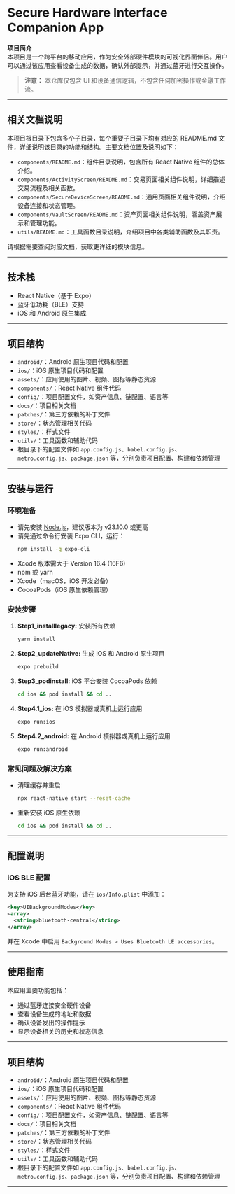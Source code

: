 # Secure Hardware Interface Companion App

**项目简介**  
本项目是一个跨平台的移动应用，作为安全外部硬件模块的可视化界面伴侣。用户可以通过该应用查看设备生成的数据，确认外部提示，并通过蓝牙进行交互操作。

> **注意：** 本仓库仅包含 UI 和设备通信逻辑，不包含任何加密操作或金融工作流。

---

## 相关文档说明

本项目根目录下包含多个子目录，每个重要子目录下均有对应的 README.md 文件，详细说明该目录的功能和结构。主要文档位置及说明如下：

- `components/README.md`：组件目录说明，包含所有 React Native 组件的总体介绍。
- `components/ActivityScreen/README.md`：交易页面相关组件说明，详细描述交易流程及相关函数。
- `components/SecureDeviceScreen/README.md`：通用页面相关组件说明，介绍设备连接和状态管理。
- `components/VaultScreen/README.md`：资产页面相关组件说明，涵盖资产展示和管理功能。
- `utils/README.md`：工具函数目录说明，介绍项目中各类辅助函数及其职责。

请根据需要查阅对应文档，获取更详细的模块信息。

---

## 技术栈

- React Native（基于 Expo）
- 蓝牙低功耗（BLE）支持
- iOS 和 Android 原生集成

---

## 项目结构

- `android/`：Android 原生项目代码和配置
- `ios/`：iOS 原生项目代码和配置
- `assets/`：应用使用的图片、视频、图标等静态资源
- `components/`：React Native 组件代码
- `config/`：项目配置文件，如资产信息、链配置、语言等
- `docs/`：项目相关文档
- `patches/`：第三方依赖的补丁文件
- `store/`：状态管理相关代码
- `styles/`：样式文件
- `utils/`：工具函数和辅助代码
- 根目录下的配置文件如 `app.config.js`、`babel.config.js`、`metro.config.js`、`package.json` 等，分别负责项目配置、构建和依赖管理

---

## 安装与运行

### 环境准备

- 请先安装 [Node.js](https://nodejs.org/)，建议版本为 v23.10.0 或更高
- 请先通过命令行安装 Expo CLI，运行：
  ```bash
  npm install -g expo-cli
  ```
- Xcode 版本需大于 Version 16.4 (16F6)
- npm 或 yarn
- Xcode（macOS，iOS 开发必备）
- CocoaPods（iOS 原生依赖管理）

### 安装步骤

1. **Step1_installlegacy:** 安装所有依赖

   ```bash
   yarn install
   ```

2. **Step2_updateNative:** 生成 iOS 和 Android 原生项目

   ```bash
   expo prebuild
   ```

3. **Step3_podinstall:** iOS 平台安装 CocoaPods 依赖

   ```bash
   cd ios && pod install && cd ..
   ```

4. **Step4.1_ios:** 在 iOS 模拟器或真机上运行应用

   ```bash
   expo run:ios
   ```

5. **Step4.2_android:** 在 Android 模拟器或真机上运行应用

   ```bash
   expo run:android
   ```

### 常见问题及解决方案

- 清理缓存并重启

  ```bash
  npx react-native start --reset-cache
  ```

- 重新安装 iOS 原生依赖

  ```bash
  cd ios && pod install && cd ..
  ```

---

## 配置说明

### iOS BLE 配置

为支持 iOS 后台蓝牙功能，请在 `ios/Info.plist` 中添加：

```xml
<key>UIBackgroundModes</key>
<array>
  <string>bluetooth-central</string>
</array>
```

并在 Xcode 中启用 `Background Modes > Uses Bluetooth LE accessories`。

---

## 使用指南

本应用主要功能包括：

- 通过蓝牙连接安全硬件设备
- 查看设备生成的地址和数据
- 确认设备发出的操作提示
- 显示设备相关的历史和状态信息

---

## 项目结构

- `android/`：Android 原生项目代码和配置
- `ios/`：iOS 原生项目代码和配置
- `assets/`：应用使用的图片、视频、图标等静态资源
- `components/`：React Native 组件代码
- `config/`：项目配置文件，如资产信息、链配置、语言等
- `docs/`：项目相关文档
- `patches/`：第三方依赖的补丁文件
- `store/`：状态管理相关代码
- `styles/`：样式文件
- `utils/`：工具函数和辅助代码
- 根目录下的配置文件如 `app.config.js`、`babel.config.js`、`metro.config.js`、`package.json` 等，分别负责项目配置、构建和依赖管理

---
